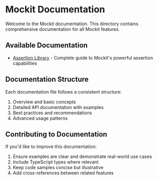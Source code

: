 # Mockit Documentation

Welcome to the Mockit documentation. This directory contains comprehensive documentation for all Mockit features.

## Available Documentation

- [Assertion Library](./assertions.md) - Complete guide to Mockit's powerful assertion capabilities

## Documentation Structure

Each documentation file follows a consistent structure:

1. Overview and basic concepts
2. Detailed API documentation with examples
3. Best practices and recommendations
4. Advanced usage patterns

## Contributing to Documentation

If you'd like to improve this documentation:

1. Ensure examples are clear and demonstrate real-world use cases
2. Include TypeScript types where relevant
3. Keep code samples concise but illustrative
4. Add cross-references between related features

